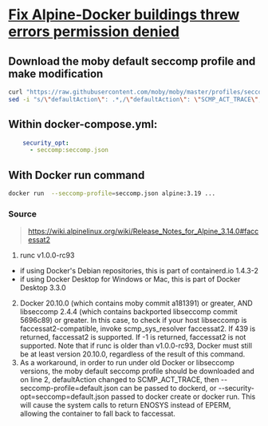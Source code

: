 # [Fix Alpine-Docker buildings threw errors permission denied](https://github.com/yorkane/yorkane.github.io/issues/11)

## Download the moby default seccomp profile and make modification
```sh
curl "https://raw.githubusercontent.com/moby/moby/master/profiles/seccomp/default.json" -o seccomp.json
sed -i "s/\"defaultAction\": .*,/\"defaultAction\": \"SCMP_ACT_TRACE\",/" seccomp.json
```
## Within docker-compose.yml:
```yaml
    security_opt:
      - seccomp:seccomp.json
```
## With Docker run command
```sh
docker run  --seccomp-profile=seccomp.json alpine:3.19 ...
```

### Source
> https://wiki.alpinelinux.org/wiki/Release_Notes_for_Alpine_3.14.0#faccessat2

1. runc v1.0.0-rc93
 * if using Docker's Debian repositories, this is part of containerd.io 1.4.3-2
 * if using Docker Desktop for Windows or Mac, this is part of Docker Desktop 3.3.0
 2. Docker 20.10.0 (which contains moby commit a181391) or greater, AND libseccomp 2.4.4 (which contains backported libseccomp commit 5696c89) or greater. In this case, to check if your host libseccomp is faccessat2-compatible, invoke scmp_sys_resolver faccessat2. If 439 is returned, faccessat2 is supported. If -1 is returned, faccessat2 is not supported. Note that if runc is older than v1.0.0-rc93, Docker must still be at least version 20.10.0, regardless of the result of this command.
3. As a workaround, in order to run under old Docker or libseccomp versions, the moby default seccomp profile should be downloaded and on line 2, defaultAction changed to SCMP_ACT_TRACE, then --seccomp-profile=default.json can be passed to dockerd, or --security-opt=seccomp=default.json passed to docker create or docker run. This will cause the system calls to return ENOSYS instead of EPERM, allowing the container to fall back to faccessat.
